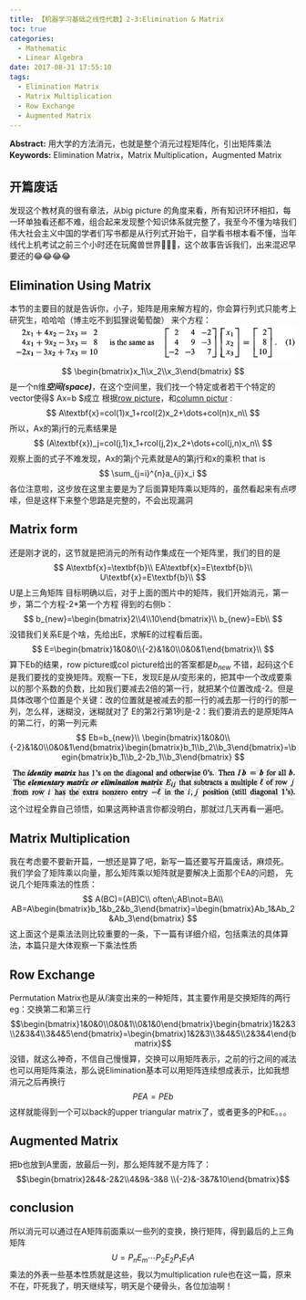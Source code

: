 ```yaml
---
title: 【机器学习基础之线性代数】2-3:Elimination & Matrix
toc: true
categories:
  - Mathematic
  - Linear Algebra
date: 2017-08-31 17:55:10
tags:
  - Elimination Matrix
  - Matrix Multiplication
  - Row Exchange
  - Augmented Matrix
---
```

**Abstract:** 用大学的方法消元，也就是整个消元过程矩阵化，引出矩阵乘法
**Keywords:** Elimination Matrix，Matrix Multiplication，Augmented Matrix
<!--more-->



## 开篇废话
发现这个教材真的很有章法，从big picture 的角度来看，所有知识环环相扣，每一环单独看还都不难，组合起来发现整个知识体系就完整了，我至今不懂为啥我们伟大社会主义中国的学者们写书都是从行列式开始干，自学看书根本看不懂，当年线代上机考试之前三个小时还在玩魔兽世界🐶🐶🐶，这个故事告诉我们，出来混迟早要还的😂😂😂😂
## Elimination Using Matrix
本节的主要目的就是告诉你，小子，矩阵是用来解方程的，你会算行列式只能考上研究生，哈哈哈（博主吃不到狐狸说葡萄酸）
来个方程：
![formular](Math-Linear-Algebra-Chapter-2-3/formular.png)
$$
\begin{bmatrix}x_1\\x_2\\x_3\end{bmatrix}
$$
是一个n维***空间(space)***，在这个空间里，我们找一个特定或者若干个特定的vector使得$ Ax=b $成立
根据[row picture](http://tony4ai.com/2017/08/31/Math-Linear-Algebra-Chapter-2-1/)，和[column pictur](http://tony4ai.com/2017/08/31/Math-Linear-Algebra-Chapter-2-1/)
:
$$
A\textbf{x}=col(1)x_1+rcol(2)x_2+\dots+col(n)x_n\\
$$
所以，Ax的第j行的元素结果是
$$
(A\textbf{x})_j=col(j,1)x_1+rcol(j,2)x_2+\dots+col(j,n)x_n\\
$$
观察上面的式子不难发现，Ax的第j个元素就是A的第j行和x的乘积
that is
$$
  \sum_{j=i}^{n}a_{ji}x_i
$$
各位注意啦，这步放在这里主要是为了后面算矩阵乘以矩阵的，虽然看起来有点啰嗦，但是这样下来整个思路是完整的，不会出现漏洞
## Matrix form
还是刚才说的，这节就是把消元的所有动作集成在一个矩阵里，我们的目的是
$$
A\textbf{x}=\textbf{b}\\
EA\textbf{x}=E\textbf{b}\\
U\textbf{x}=E\textbf{b}\\
$$
U是上三角矩阵
目标明确以后，对于上面的图片中的矩阵，我们开始消元，第一步，第二个方程-2*第一个方程
得到的右侧b：
$$
b_{new}=\begin{bmatrix}2\\4\\10\end{bmatrix}\\
b_{new}=Eb\\
$$
没错我们关系E是个啥，先给出E，求解E的过程看后面。
$$
E=\begin{bmatrix}1&0&0\\{-2}&1&0\\0&0&1\end{bmatrix}\\
$$
算下Eb的结果，row picture或col picture给出的答案都是$b_{new}$
不错，起码这个E是我们要找的变换矩阵。观察一下E，发现E是从$I$变形来的，把其中一个改成要乘以的那个系数的负数，比如我们要减去2倍的第一行，就把某个位置改成-2。但是具体改哪个位置是个关键：改的位置就是被减去的那一行的减去那一行的行的那一列，怎么样，迷糊没，迷糊就对了
E的第2行第1列是-2：我们要消去的是原矩阵A的第二行，的第一列元素
$$
Eb=b_{new}\\
\begin{bmatrix}1&0&0\\{-2}&1&0\\0&0&1\end{bmatrix}\begin{bmatrix}b_1\\b_2\\b_3\end{bmatrix}=\begin{bmatrix}b_1\\b_2-2b_1\\b_3\end{bmatrix}
$$
![Elimination](Math-Linear-Algebra-Chapter-2-3/elimination.png)
这个过程全靠自己领悟，如果这两种语言你都没明白，那就过几天再看一遍吧。

## Matrix Multiplication
我在考虑要不要新开篇，一想还是算了吧，新写一篇还要写开篇废话，麻烦死。
我们学会了矩阵乘以向量，那么矩阵乘以矩阵就是要解决上面那个EA的问题，
先说几个矩阵乘法的性质：
$$
A(BC)=(AB)C\\
often\;AB\not=BA\\
AB=A\begin{bmatrix}b_1&b_2&b_3\end{bmatrix}=\begin{bmatrix}Ab_1&Ab_2&Ab_3\end{bmatrix}
$$
这上面这个是乘法法则比较重要的一条，下一篇有详细介绍，包括乘法的具体算法，本篇只是大体观察一下乘法性质
## Row Exchange
Permutation Matrix也是从$I$演变出来的一种矩阵，其主要作用是交换矩阵的两行
eg：交换第二和第三行
$$\begin{bmatrix}1&0&0\\0&0&1\\0&1&0\end{bmatrix}\begin{bmatrix}1&2&3\\2&3&4\\3&4&5\end{bmatrix}=\begin{bmatrix}1&2&3\\3&4&5\\2&3&4\end{bmatrix}$$
没错，就这么神奇，不信自己慢慢算，交换可以用矩阵表示，之前的行之间的减法也可以用矩阵乘法，那么说Elimination基本可以用矩阵连续想成表示，比如我想消元之后再换行
$$
PEA=PEb
$$
这样就能得到一个可以back的upper triangular matrix了，或者更多的P和E。。。
## Augmented Matrix
把b也放到A里面，放最后一列，那么矩阵就不是方阵了：
$$\begin{bmatrix}2&4&-2&2\\4&9&-3&8 \\{-2}&-3&7&10\end{bmatrix}$$

## conclusion
所以消元可以通过在A矩阵前面乘以一些列的变换，换行矩阵，得到最后的上三角矩阵
$$
U=P_nE_m\cdots P_2E_2P_1E_1A
$$
乘法的外表一些基本性质就是这些，我以为multiplication rule也在这一篇，原来不在，吓死我了，明天继续写，明天是个硬骨头，各位加油啊！
